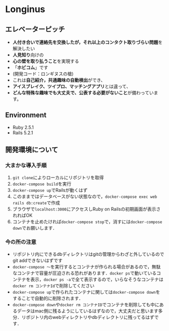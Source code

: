 # Longinus
## エレベーターピッチ
- **人付き合いで連絡先を交換したが，それ以上のコンタクト取りづらい問題**を解決したい
- **人見知り**向けの
- **心の壁を取り払うこと**を実現する
- 「**ホビコム**」です
- (開発コード：ロンギヌスの槍)
- これは**自己紹介，共通趣味の自動検出**ができ、
- **アイスブレイク、ツイプロ、マッチングアプリ**とは違って、
- **どんな特殊な趣味でも大丈夫で、公表する必要がないこと**が備わっています。

## Environment
- Ruby 2.5.1
- Rails 5.2.1

## 開発環境について
### 大まかな導入手順
1. `git clone`によりローカルにリポジトリを取得
2. `docker-compose build`を実行
3. `docker-compose up`でRailsが動くはず
4. このままではデータベースがない状態なので，`docker-compose exec web rails db:create`で作成
5. ブラウザで`localhost:3000`にアクセスしRuby on Railsの初期画面が表示されればOK
6. コンテナを止めたければ`docker-compose stop`で，消すには`docker-compose down`でお願いします．

### 今の所の注意
- リポジトリ内にできるdbディレクトリはgitの管理からわざと外しているのでgit addできないはずです
- `docker-compose 〜`を実行するとコンテナが作られる場合があるので，無駄なコンテナで容量が圧迫される恐れがあります．`docker ps`で動いているコンテナを表示，`docker ps -a`で全て表示するので，いらなそうなコンテナは`docker rm コンテナId`で削除してください
- `docker-compose up`で作られたコンテナに関しては`docker-compose down`をすることで自動的に削除されます．
- `docker-compose down`や`docker rm コンテナID`でコンテナを削除しても中にあるデータはmac側に残るようにしているはずなので，大丈夫だと思います多分．リポジトリ内のwebディレクトリやdbディレクトリに残ってるはずです．
